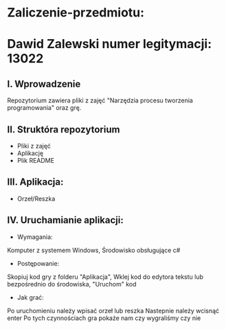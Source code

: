 # Zaliczenie-przedmiotu:

# Dawid Zalewski numer legitymacji: 13022

## I. Wprowadzenie
Repozytorium zawiera pliki z zajęć "Narzędzia procesu tworzenia programowania" oraz grę.

## II. Struktóra repozytorium
- Pliki z zajęć
- Aplikację
- Plik README

## III. Aplikacja:
- Orzeł/Reszka

## IV. Uruchamianie aplikacji:
- Wymagania:
  
Komputer z systemem Windows,
Środowisko obsługujące c#
- Postępowanie:
  
Skopiuj kod gry z folderu "Aplikacja",
Wklej kod do edytora tekstu lub bezpośrednio do środowiska,
"Uruchom" kod
- Jak grać:
  
Po uruchomieniu należy wpisać orzeł lub reszka
Nastepnie należy wcisnąć enter
Po tych czynnościach gra pokaże nam czy wygraliśmy czy nie
